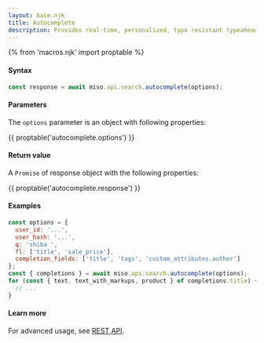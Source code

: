 ```yaml
---
layout: base.njk
title: Autocomplete
description: Provides real-time, personalized, typo resistant typeahead for your search bar.
---
```

{% from 'macros.njk' import proptable %}

#### Syntax
```js
const response = await miso.api.search.autocomplete(options);
```

#### Parameters
The `options` parameter is an object with following properties:

{{ proptable('autocomplete.options') }}

#### Return value

A `Promise` of response object with the following properties:

{{ proptable('autocomplete.response') }}

#### Examples
```js
const options = {
  user_id: '...',
  user_hash: '...',
  q: 'shiba ',
  fl: ['title', 'sale_price'],
  completion_fields: ['title', 'tags', 'custom_attributes.author']
};
const { completions } = await miso.api.search.autocomplete(options);
for (const { text, text_with_markups, product } of completions.title) {
  // ...
}
```

#### Learn more
For advanced usage, see [REST API](https://api.askmiso.com/#operation/autocomplete_v1_search_autocomplete_post).